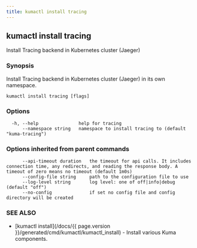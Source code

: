 ```yaml
---
title: kumactl install tracing
---
```

## kumactl install tracing

Install Tracing backend in Kubernetes cluster (Jaeger)

### Synopsis

Install Tracing backend in Kubernetes cluster (Jaeger) in its own namespace.

```
kumactl install tracing [flags]
```

### Options

```
  -h, --help               help for tracing
      --namespace string   namespace to install tracing to (default "kuma-tracing")
```

### Options inherited from parent commands

```
      --api-timeout duration   the timeout for api calls. It includes connection time, any redirects, and reading the response body. A timeout of zero means no timeout (default 1m0s)
      --config-file string     path to the configuration file to use
      --log-level string       log level: one of off|info|debug (default "off")
      --no-config              if set no config file and config directory will be created
```

### SEE ALSO

* [kumactl install](/docs/{{ page.version }}/generated/cmd/kumactl/kumactl_install)	 - Install various Kuma components.

